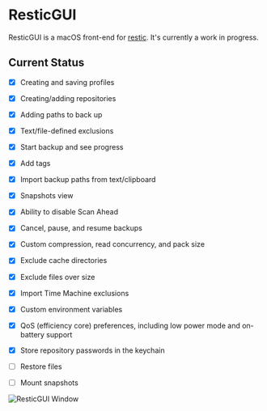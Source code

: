 #  ResticGUI

ResticGUI is a macOS front-end for [restic](https://restic.net/). It's currently a work in progress.

## Current Status
- [x] Creating and saving profiles
- [x] Creating/adding repositories
- [x] Adding paths to back up
- [x] Text/file-defined exclusions
- [x] Start backup and see progress
- [x] Add tags
- [x] Import backup paths from text/clipboard
- [x] Snapshots view
- [x] Ability to disable Scan Ahead
- [x] Cancel, pause, and resume backups
- [x] Custom compression, read concurrency, and pack size
- [x] Exclude cache directories
- [x] Exclude files over size
- [x] Import Time Machine exclusions
- [x] Custom environment variables
- [x] QoS (efficiency core) preferences, including low power mode and on-battery support
- [x] Store repository passwords in the keychain
- [ ] Restore files
- [ ] Mount snapshots



![ResticGUI Window](https://zapdotzip.github.io/apps/ResticGUI_screenshot.png)
